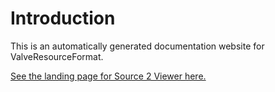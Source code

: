 # Introduction

This is an automatically generated documentation website for ValveResourceFormat.

[See the landing page for Source 2 Viewer here.](https://s2v.app/)
